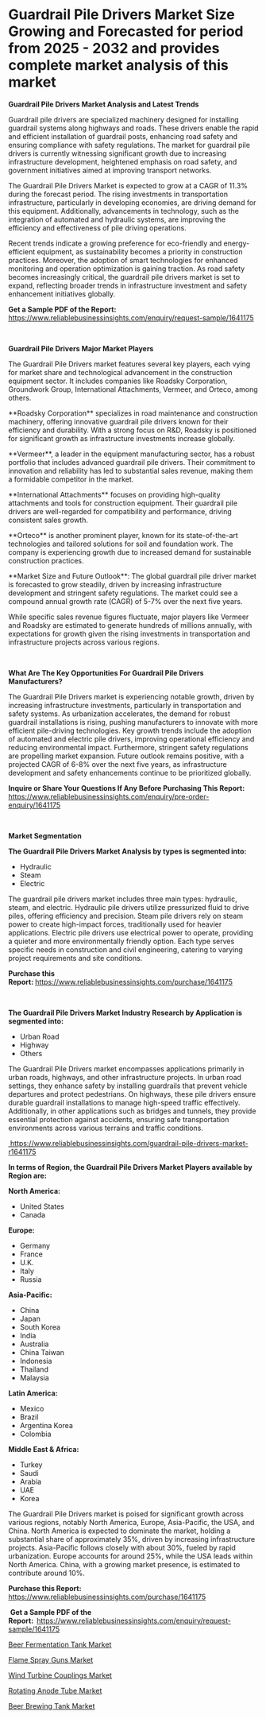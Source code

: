 <p><h1>Guardrail Pile Drivers Market Size Growing and Forecasted for period from 2025 - 2032 and provides complete market analysis of this market</h1></p><p><strong>Guardrail Pile Drivers Market Analysis and Latest Trends</strong></p>
<p><p>Guardrail pile drivers are specialized machinery designed for installing guardrail systems along highways and roads. These drivers enable the rapid and efficient installation of guardrail posts, enhancing road safety and ensuring compliance with safety regulations. The market for guardrail pile drivers is currently witnessing significant growth due to increasing infrastructure development, heightened emphasis on road safety, and government initiatives aimed at improving transport networks.</p><p>The Guardrail Pile Drivers Market is expected to grow at a CAGR of 11.3% during the forecast period. The rising investments in transportation infrastructure, particularly in developing economies, are driving demand for this equipment. Additionally, advancements in technology, such as the integration of automated and hydraulic systems, are improving the efficiency and effectiveness of pile driving operations.</p><p>Recent trends indicate a growing preference for eco-friendly and energy-efficient equipment, as sustainability becomes a priority in construction practices. Moreover, the adoption of smart technologies for enhanced monitoring and operation optimization is gaining traction. As road safety becomes increasingly critical, the guardrail pile drivers market is set to expand, reflecting broader trends in infrastructure investment and safety enhancement initiatives globally.</p></p>
<p><strong>Get a Sample PDF of the Report:&nbsp;</strong> <a href="https://www.reliablebusinessinsights.com/enquiry/request-sample/1641175?utm_campaign=63&utm_medium=2&utm_source=Github&utm_content=ia&utm_term=22022025&utm_id=guardrail-pile-drivers">https://www.reliablebusinessinsights.com/enquiry/request-sample/1641175</a></p>
<p>&nbsp;</p>
<p><strong>Guardrail Pile Drivers Major Market Players</strong></p>
<p><p>The Guardrail Pile Drivers market features several key players, each vying for market share and technological advancement in the construction equipment sector. It includes companies like Roadsky Corporation, Groundwork Group, International Attachments, Vermeer, and Orteco, among others.</p><p>**Roadsky Corporation** specializes in road maintenance and construction machinery, offering innovative guardrail pile drivers known for their efficiency and durability. With a strong focus on R&D, Roadsky is positioned for significant growth as infrastructure investments increase globally.</p><p>**Vermeer**, a leader in the equipment manufacturing sector, has a robust portfolio that includes advanced guardrail pile drivers. Their commitment to innovation and reliability has led to substantial sales revenue, making them a formidable competitor in the market. </p><p>**International Attachments** focuses on providing high-quality attachments and tools for construction equipment. Their guardrail pile drivers are well-regarded for compatibility and performance, driving consistent sales growth. </p><p>**Orteco** is another prominent player, known for its state-of-the-art technologies and tailored solutions for soil and foundation work. The company is experiencing growth due to increased demand for sustainable construction practices. </p><p>**Market Size and Future Outlook**: The global guardrail pile driver market is forecasted to grow steadily, driven by increasing infrastructure development and stringent safety regulations. The market could see a compound annual growth rate (CAGR) of 5-7% over the next five years.</p><p>While specific sales revenue figures fluctuate, major players like Vermeer and Roadsky are estimated to generate hundreds of millions annually, with expectations for growth given the rising investments in transportation and infrastructure projects across various regions.</p></p>
<p>&nbsp;</p>
<p><strong>What Are The Key Opportunities For Guardrail Pile Drivers Manufacturers?</strong></p>
<p><p>The Guardrail Pile Drivers market is experiencing notable growth, driven by increasing infrastructure investments, particularly in transportation and safety systems. As urbanization accelerates, the demand for robust guardrail installations is rising, pushing manufacturers to innovate with more efficient pile-driving technologies. Key growth trends include the adoption of automated and electric pile drivers, improving operational efficiency and reducing environmental impact. Furthermore, stringent safety regulations are propelling market expansion. Future outlook remains positive, with a projected CAGR of 6-8% over the next five years, as infrastructure development and safety enhancements continue to be prioritized globally.</p></p>
<p><strong>Inquire or Share Your Questions If Any Before Purchasing This Report:</strong> <a href="https://www.reliablebusinessinsights.com/enquiry/pre-order-enquiry/1641175?utm_campaign=63&utm_medium=2&utm_source=Github&utm_content=ia&utm_term=22022025&utm_id=guardrail-pile-drivers">https://www.reliablebusinessinsights.com/enquiry/pre-order-enquiry/1641175</a></p>
<p>&nbsp;</p>
<p><strong>Market Segmentation</strong></p>
<p><strong>The Guardrail Pile Drivers Market Analysis by types is segmented into:</strong></p>
<p><ul><li>Hydraulic</li><li>Steam</li><li>Electric</li></ul></p>
<p><p>The guardrail pile drivers market includes three main types: hydraulic, steam, and electric. Hydraulic pile drivers utilize pressurized fluid to drive piles, offering efficiency and precision. Steam pile drivers rely on steam power to create high-impact forces, traditionally used for heavier applications. Electric pile drivers use electrical power to operate, providing a quieter and more environmentally friendly option. Each type serves specific needs in construction and civil engineering, catering to varying project requirements and site conditions.</p></p>
<p><strong>Purchase this Report:&nbsp;</strong><a href="https://www.reliablebusinessinsights.com/purchase/1641175?utm_campaign=63&utm_medium=2&utm_source=Github&utm_content=ia&utm_term=22022025&utm_id=guardrail-pile-drivers">https://www.reliablebusinessinsights.com/purchase/1641175</a></p>
<p>&nbsp;</p>
<p><strong>The Guardrail Pile Drivers Market Industry Research by Application is segmented into:</strong></p>
<p><ul><li>Urban Road</li><li>Highway</li><li>Others</li></ul></p>
<p><p>The Guardrail Pile Drivers market encompasses applications primarily in urban roads, highways, and other infrastructure projects. In urban road settings, they enhance safety by installing guardrails that prevent vehicle departures and protect pedestrians. On highways, these pile drivers ensure durable guardrail installations to manage high-speed traffic effectively. Additionally, in other applications such as bridges and tunnels, they provide essential protection against accidents, ensuring safe transportation environments across various terrains and traffic conditions.</p></p>
<p><a href="https://www.reliablebusinessinsights.com/guardrail-pile-drivers-market-r1641175?utm_campaign=63&utm_medium=2&utm_source=Github&utm_content=ia&utm_term=22022025&utm_id=guardrail-pile-drivers">&nbsp;https://www.reliablebusinessinsights.com/guardrail-pile-drivers-market-r1641175</a></p>
<p><strong>In terms of Region, the Guardrail Pile Drivers Market Players available by Region are:</strong></p>
<p>
    <p> <strong> North America: </strong>
        <ul>
            <li>United States</li>
            <li>Canada</li>
        </ul>
        </p> 
    <p> <strong> Europe: </strong>
        <ul>
            <li>Germany</li>
            <li>France</li>
            <li>U.K.</li>
            <li>Italy</li>
            <li>Russia</li>
        </ul>
        </p> 
    <p> <strong> Asia-Pacific: </strong>
        <ul>
            <li>China</li>
            <li>Japan</li>
            <li>South Korea</li>
            <li>India</li>
            <li>Australia</li>
            <li>China Taiwan</li>
            <li>Indonesia</li>
            <li>Thailand</li>
            <li>Malaysia</li>
        </ul>
        </p> 
    <p> <strong> Latin America: </strong>
        <ul>
            <li>Mexico</li>
            <li>Brazil</li>
            <li>Argentina Korea</li>
            <li>Colombia</li>
        </ul>
        </p> 
    <p> <strong> Middle East & Africa: </strong>
        <ul>
            <li>Turkey</li>
            <li>Saudi</li>
            <li>Arabia</li>
            <li>UAE</li>
            <li>Korea</li>
        </ul>
    </p>
    </p>
<p><p>The Guardrail Pile Drivers market is poised for significant growth across various regions, notably North America, Europe, Asia-Pacific, the USA, and China. North America is expected to dominate the market, holding a substantial share of approximately 35%, driven by increasing infrastructure projects. Asia-Pacific follows closely with about 30%, fueled by rapid urbanization. Europe accounts for around 25%, while the USA leads within North America. China, with a growing market presence, is estimated to contribute around 10%.</p></p>
<p><strong>Purchase this Report: </strong><a href="https://www.reliablebusinessinsights.com/purchase/1641175?utm_campaign=63&utm_medium=2&utm_source=Github&utm_content=ia&utm_term=22022025&utm_id=guardrail-pile-drivers">https://www.reliablebusinessinsights.com/purchase/1641175</a></p>
<p>&nbsp;<strong>Get a Sample PDF of the Report:&nbsp;&nbsp;</strong><a href="https://www.reliablebusinessinsights.com/enquiry/request-sample/1641175?utm_campaign=63&utm_medium=2&utm_source=Github&utm_content=ia&utm_term=22022025&utm_id=guardrail-pile-drivers">https://www.reliablebusinessinsights.com/enquiry/request-sample/1641175</a></p>
<p><strong></strong></p>
<p><p><a href="https://github.com/debowflaggqw/Market-Research-Report-List-1/blob/main/beer-fermentation-tank-market.md?utm_campaign=63&utm_medium=2&utm_source=Github&utm_content=ia&utm_term=22022025&utm_id=guardrail-pile-drivers">Beer Fermentation Tank Market</a></p><p><a href="https://github.com/sirayedantte/Market-Research-Report-List-1/blob/main/flame-spray-guns-market.md?utm_campaign=63&utm_medium=2&utm_source=Github&utm_content=ia&utm_term=22022025&utm_id=guardrail-pile-drivers">Flame Spray Guns Market</a></p><p><a href="https://github.com/armsinwan/Market-Research-Report-List-1/blob/main/wind-turbine-couplings-market.md?utm_campaign=63&utm_medium=2&utm_source=Github&utm_content=ia&utm_term=22022025&utm_id=guardrail-pile-drivers">Wind Turbine Couplings Market</a></p><p><a href="https://github.com/herakterroem/Market-Research-Report-List-1/blob/main/rotating-anode-tube-market.md?utm_campaign=63&utm_medium=2&utm_source=Github&utm_content=ia&utm_term=22022025&utm_id=guardrail-pile-drivers">Rotating Anode Tube Market</a></p><p><a href="https://github.com/eymermanda0p/Market-Research-Report-List-1/blob/main/beer-brewing-tank-market.md?utm_campaign=63&utm_medium=2&utm_source=Github&utm_content=ia&utm_term=22022025&utm_id=guardrail-pile-drivers">Beer Brewing Tank Market</a></p></p>